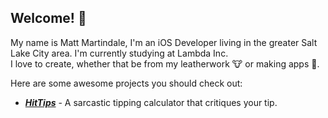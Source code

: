 ## Welcome! 👋
My name is Matt Martindale, I'm an iOS Developer living in the greater Salt Lake City area. I'm currently studying at Lambda Inc.  
I love to create, whether that be from my leatherwork 🐮 or making apps 📱.

Here are some awesome projects you should check out:
- ***[HitTips](https://github.com/matt-martindale/HitTips)*** \- A sarcastic tipping calculator that critiques your tip.
